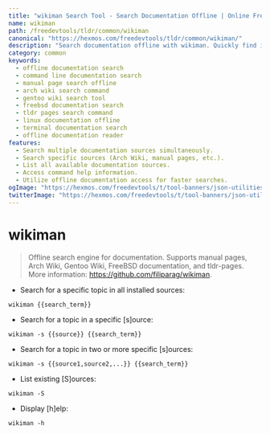 ```yaml
---
title: "wikiman Search Tool - Search Documentation Offline | Online Free DevTools by Hexmos"
name: wikiman
path: /freedevtools/tldr/common/wikiman
canonical: "https://hexmos.com/freedevtools/tldr/common/wikiman/"
description: "Search documentation offline with wikiman. Quickly find information in manual pages, Arch Wiki, and other sources using a command-line interface. Free online tool, no registration required."
category: common
keywords:
  - offline documentation search
  - command line documentation search
  - manual page search offline
  - arch wiki search command
  - gentoo wiki search tool
  - freebsd documentation search
  - tldr pages search command
  - linux documentation offline
  - terminal documentation search
  - offline documentation reader
features:
  - Search multiple documentation sources simultaneously.
  - Search specific sources (Arch Wiki, manual pages, etc.).
  - List all available documentation sources.
  - Access command help information.
  - Utilize offline documentation access for faster searches.
ogImage: "https://hexmos.com/freedevtools/t/tool-banners/json-utilities-banner.png"
twitterImage: "https://hexmos.com/freedevtools/t/tool-banners/json-utilities-banner.png"
---
```


# wikiman

> Offline search engine for documentation.
> Supports manual pages, Arch Wiki, Gentoo Wiki, FreeBSD documentation, and tldr-pages.
> More information: <https://github.com/filiparag/wikiman>.

- Search for a specific topic in all installed sources:

`wikiman {{search_term}}`

- Search for a topic in a specific [s]ource:

`wikiman -s {{source}} {{search_term}}`

- Search for a topic in two or more specific [s]ources:

`wikiman -s {{source1,source2,...}} {{search_term}}`

- List existing [S]ources:

`wikiman -S`

- Display [h]elp:

`wikiman -h`
